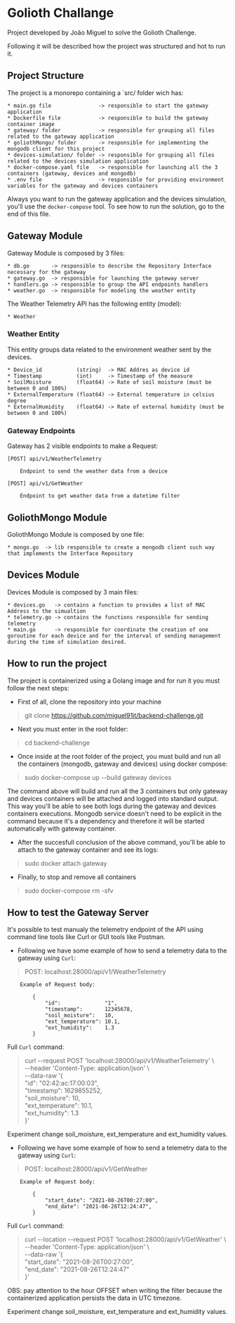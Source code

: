 # Golioth Challange

Project developed by João Miguel to solve the Golioth Challenge.

Following it will be described how the project was structured and hot to run it.

## Project Structure

The project is a monorepo containing a `src/ folder wich has:

    * main.go file               -> responsible to start the gateway application
    * Dockerfile file            -> responsible to build the gateway container image
    * gateway/ folder            -> responsible for grouping all files related to the gateway application
    * goliothMongo/ folder       -> responsible for implementing the mongodb client for this project
    * devices-simulation/ folder -> responsible for grouping all files related to the devices simulation application
    * docker-compose.yaml file   -> responsible for launching all the 3 containers (gateway, devices and mongodb)
    * .env file                  -> responsible for providing environment variables for the gateway and devices containers

Always you want to run the gateway application and the devices simulation, you'll use the `docker-compose` tool. To see how to run the solution, go to the end of this file.

## Gateway Module

Gateway Module is composed by 3 files:

    * db.go       -> responsible to describe the Repository Interface necessary for the gateway
    * gateway.go  -> responsible for launching the gateway server
    * handlers.go -> responsible to group the API endpoints handlers
    * weather.go  -> responsible for modeling the weather entity

The Weather Telemetry API has the following entity (model):

    * Weather

### Weather Entity

This entity groups data related to the environment weather sent by the devices.

    * Device_id           (string)  -> MAC Addres as device id
    * Timestamp           (int)     -> Timestamp of the measure
    * SoilMoisture        (float64) -> Rate of soil moisture (must be between 0 and 100%)
    * ExternalTemperature (float64) -> External temperature in celsius degree
    * ExternalHumidity    (float64) -> Rate of external humidity (must be between 0 and 100%)

### Gateway  Endpoints

Gateway has 2 visible endpoints to make a Request:

    [POST] api/v1/WeatherTelemetry

        Endpoint to send the weather data from a device

    [POST] api/v1/GetWeather

        Endpoint to get weather data from a datetime filter


## GoliothMongo Module

GoliothMongo Module is composed by one file:

    * mongo.go  -> lib responsible to create a mongodb client such way that implements the Interface Repository

## Devices Module

Devices Module is composed by 3 main files:

    * devices.go   -> contains a function to provides a list of MAC Address to the simualtion
    * telemetry.go -> contains the functions responsible for sending telemetry
    * main.go      -> responsible for coordinate the creation of one goroutine for each device and for the interval of sending management during the time of simulation desired.


## How to run the project

The project is containerized using a Golang image and for run it you must follow the next steps:

* First of all, clone the repository into your machine
> git clone https://github.com/miguel91it/backend-challenge.git

* Next you must enter in the root folder:
> cd backend-challenge

* Once inside at the root folder of the project, you must build and run all the containers (mongodb, gateway and devices) using docker compose:
> sudo docker-compose up --build gateway devices

The command above will build and run all the 3 containers but only gateway and devices containers will be attached and logged into standard output. This way you'll be able to see both logs during the gateway and devices containers executions. Mongodb service doesn't need to be explicit in the command because it's a dependency and therefore it will be started automatically with gateway container.

* After the succesfull conclusion of the above command, you'll be able to attach to the gateway container and see its logs:
> sudo docker attach gateway

* Finally, to stop and remove all containers
> sudo docker-compose rm -sfv


## How to test the Gateway Server

It's possible to test manualy the telemetry endpoint of the API using command line tools like Curl or GUI tools like Postman.

* Following we have some example of how to send a telemetry data to the gateway using `Curl`:

> POST: localhost:28000/api/v1/WeatherTelemetry

```
    Example of Request body:

        {
            "id":              "1",
            "timestamp":       12345678,
            "soil_moisture":   10,
            "ext_temperature": 10.1,
            "ext_humidity":    1.3
	    }
```

Full `Curl` command:

> curl --request POST 'localhost:28000/api/v1/WeatherTelemetry' \ \
--header 'Content-Type: application/json' \ \
--data-raw '{ \
		"id":              "02:42:ac:17:00:03", \
		"timestamp":       1629855252, \
		"soil_moisture":   10,\
		"ext_temperature": 10.1,\
		"ext_humidity":    1.3\
	}'

Experiment change soil_moisture, ext_temperature and ext_humidity values.


* Following we have some example of how to send a telemetry data to the gateway using `Curl`:

> POST: localhost:28000/api/v1/GetWeather

```
    Example of Request body:

        {
            "start_date": "2021-08-26T00:27:00",
            "end_date": "2021-08-26T12:24:47",
        }
```

Full `Curl` command:

> curl --location --request POST 'localhost:28000/api/v1/GetWeather' \ \
--header 'Content-Type: application/json' \ \
--data-raw '{ \
    "start_date": "2021-08-26T00:27:00", \
    "end_date": "2021-08-26T12:24:47" \
}'

OBS: pay attention to the hour OFFSET when writing the filter because the containerized application persists the data in UTC timezone.

Experiment change soil_moisture, ext_temperature and ext_humidity values.